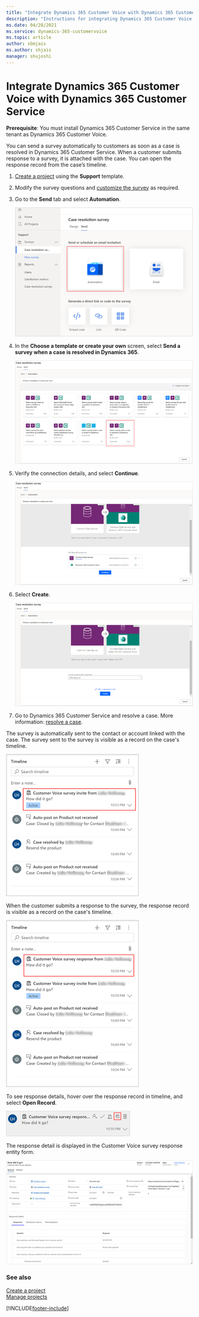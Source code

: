 ```yaml
---
title: "Integrate Dynamics 365 Customer Voice with Dynamics 365 Customer Service | MicrosoftDocs"
description: "Instructions for integrating Dynamics 365 Customer Voice with Dynamics 365 Customer Service"
ms.date: 04/28/2021
ms.service: dynamics-365-customervoice
ms.topic: article
author: sbmjais
ms.author: shjais
manager: shujoshi
---
```


# Integrate Dynamics 365 Customer Voice with Dynamics 365 Customer Service

**Prerequisite**: You must install Dynamics 365 Customer Service in the same tenant as Dynamics 365 Customer Voice. 

You can send a survey automatically to customers as soon as a case is resolved in Dynamics 365 Customer Service. When a customer submits response to a survey, it is attached with the case. You can open the response record from the case’s timeline.

1.	[Create a project](create-project.md) using the **Support** template.

2.	Modify the survey questions and [customize the survey](create-survey.md#customize-a-survey) as required.

3.	Go to the **Send** tab and select **Automation**.

    ![Select Automation to create a flow](media/select-automation.png "Select Automation to create a flow")

4.	In the **Choose a template or create your own** screen, select **Send a survey when a case is resolved in Dynamics 365**.

    ![Select an Automation template](media/select-automation-template.png "Select an Automation template")

5.	Verify the connection details, and select **Continue**.

    ![Verify the connection details](media/verify-connection.png "Verify the connection details")

6.	Select **Create**.

    ![Create the flow](media/create-flow.png "Create the flow")

7.	Go to Dynamics 365 Customer Service and resolve a case. More information: [resolve a case](/customer-service/customer-service-hub-user-guide-resolve-cancel-reassign-a-case).

The survey is automatically sent to the contact or account linked with the case. The survey sent to the survey is visible as a record on the case's timeline.

![Survey invitation on the case's timeline](media/survey-case-timeline.png "Survey invitation on the case's timeline")

When the customer submits a response to the survey, the response record is visible as a record on the case's timeline.

![Survey response on the case's timeline](media/survey-response-case-timeline.png "Survey response on the case's timeline")

To see response details, hover over the response record in timeline, and select **Open Record**.

![See survey response details](media/response-details-timeline.png "See survey response details")

The response detail is displayed in the Customer Voice survey response entity form.

![See survey response details in Dynamics 365](media/response-record-crm.png "See survey response details in Dynamics 365")

### See also

[Create a project](create-project.md)<br>
[Manage projects](manage-projects.md)

[!INCLUDE[footer-include](includes/footer-banner.md)]
